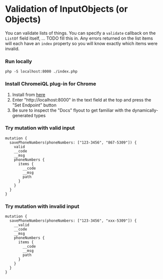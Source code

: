 # Validation of InputObjects (or Objects)

You can validate lists of things. You can specify a `validate` callback on the `ListOf` field itself, ... TODO fill this
in. Any errors returned on the list items will each have an `index` property so you will know exactly which items were
invalid.

### Run locally

```
php -S localhost:8000 ./index.php
```

### Install ChromeiQL plug-in for Chrome

1. Install from [here](https://chrome.google.com/webstore/detail/chromeiql/fkkiamalmpiidkljmicmjfbieiclmeij?hl=en)
2. Enter "http://localhost:8000" in the text field at the top and press the "Set Endpoint" button
3. Be sure to inspect the "Docs" flyout to get familiar with the dynamically-generated types

### Try mutation with valid input

```
mutation {
  savePhoneNumbers(phoneNumbers: ["123-3456", "867-5309"]) {
    valid
    __code
    __msg
    phoneNumbers {
      items {
        __code
        __msg
        path
      }
    }
  }
}
```

### Try mutation with invalid input

```
mutation {
  savePhoneNumbers(phoneNumbers: ["123-3456", "xxx-5309"]) {
    __valid
    __code
    __msg
    phoneNumbers {
      items {
        __code
        __msg
        path
      }
    }
  }
}
```
